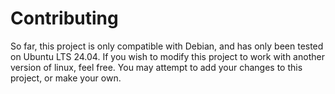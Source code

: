 # Contributing
So far, this project is only compatible with Debian, and has
only been tested on Ubuntu LTS 24.04. If you wish to modify
this project to work with another version of linux, feel free.
You may attempt to add your changes to this project, or make your
own.